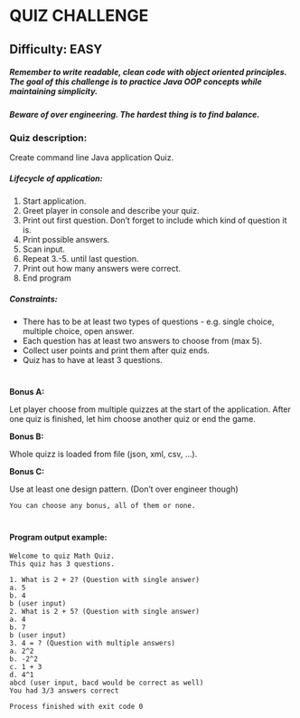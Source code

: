 # QUIZ CHALLENGE
## Difficulty: EASY
##### Remember to write readable, clean code with object oriented principles. The goal of this challenge is to practice Java OOP concepts while maintaining simplicity. 
##### Beware of over engineering. The hardest thing is to find balance.

### Quiz description:
Create command line Java application Quiz. 

##### Lifecycle of application:
1. Start application.
2. Greet player in console and describe your quiz.
3. Print out first question. Don’t forget to include which kind of question it is. 
4. Print possible answers.
5. Scan input.
6. Repeat 3.-5. until last question.
7. Print out how many answers were correct.
8. End program

##### Constraints:
- There has to be at least two types of questions - e.g. single choice, multiple choice, open answer.
- Each question has at least two answers to choose from (max 5).
- Collect user points and print them after quiz ends. 
- Quiz has to have at least 3 questions.

#
**Bonus A:**

Let player choose from multiple quizzes at the start of the application. After one quiz is finished, let him choose another quiz or end the game.  

**Bonus B:**

Whole quizz is loaded from file (json, xml, csv, …).

**Bonus C:**

Use at least one design pattern. (Don’t over engineer though)


`You can choose any bonus, all of them or none.`
#

#### Program output example:
````
Welcome to quiz Math Quiz.
This quiz has 3 questions.

1. What is 2 + 2? (Question with single answer)
a. 5
b. 4
b (user input)
2. What is 2 + 5? (Question with single answer)
a. 4
b. 7
b (user input)
3. 4 = ? (Question with multiple answers)
a. 2^2
b. -2^2
c. 1 + 3
d. 4^1
abcd (user input, bacd would be correct as well)
You had 3/3 answers correct

Process finished with exit code 0
````


